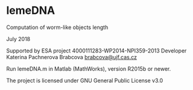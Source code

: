 # lemeDNA
Computation of worm-like objects length

July 2018

Supported by ESA project 4000111283-WP2014-NPI359-2013 
Developer Katerina Pachnerova Brabcova
brabcova@ujf.cas.cz

Run lemeDNA.m in Matlab (MathWorks), version R2015b 
or newer.

The project is licensed under GNU General Public License v3.0
